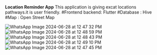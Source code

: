 **Location Reminder App**
This application is giving excat locations pathways.it is user friendly.
#Frontend backend: Flutter
#Database : Hive
#Map : Open Street Map

![WhatsApp Image 2024-06-28 at 12 47 32 PM](https://github.com/aditya7843/Location-Reminder-App/assets/121948042/34670936-668f-400c-b476-aa5f64e5cbde)
![WhatsApp Image 2024-06-28 at 12 48 59 PM](https://github.com/aditya7843/Location-Reminder-App/assets/121948042/ddd1db59-b985-42ad-8e0f-36a0825cd15a)
![WhatsApp Image 2024-06-28 at 12 48 43 PM](https://github.com/aditya7843/Location-Reminder-App/assets/121948042/aaf2353f-0efe-4fca-bce1-c6e9745c3627)
![WhatsApp Image 2024-06-28 at 12 49 10 PM](https://github.com/aditya7843/Location-Reminder-App/assets/121948042/4c4f9f01-8a17-4282-b04a-01f5d9e28478)
![WhatsApp Image 2024-06-28 at 12 47 45 PM](https://github.com/aditya7843/Location-Reminder-App/assets/121948042/17011328-1398-43bb-b038-ab4c6b3df6d1)



